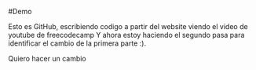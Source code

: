 #Demo


Esto es GitHub, escribiendo codigo a partir del website viendo el video de youtube de freecodecamp
Y ahora estoy haciendo el segundo pasa para identificar el cambio de la primera parte :). 

Quiero hacer un cambio 
